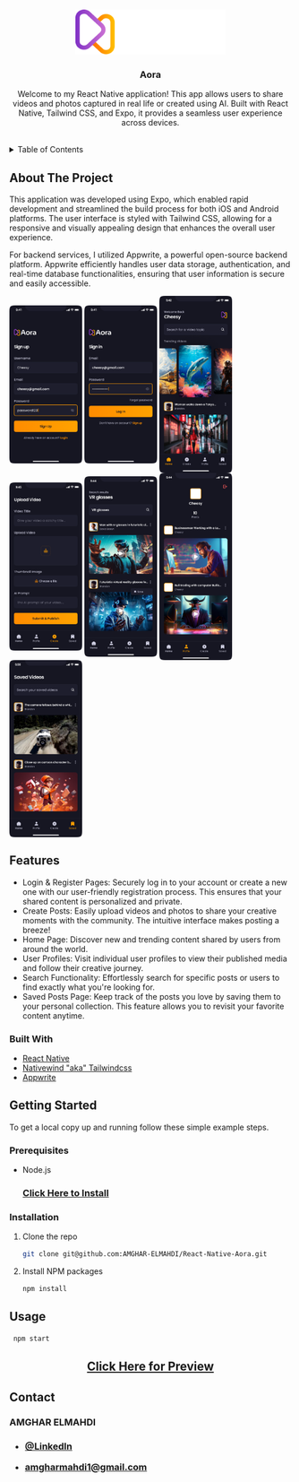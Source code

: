 <a name="readme-top"></a>

<br />
<div align="center">
  <a href="https://github.com/AMGHAR-ELMAHDI/React-Native-Aora">
    <img src="./assets/images/logo.png" alt="Logo" height="80">
  </a>

<h3 align="center">Aora</h3>

  <p align="center">
  Welcome to my React Native application! This app allows users to share videos and photos captured in real life or created using AI. Built with React Native, Tailwind CSS, and Expo, it provides a seamless user experience across devices.
    <br />  
    <br />

  </p>
</div>

<details>
  <summary>Table of Contents</summary>
  <ol>
    <li>
      <a href="#about-the-project">About The Project</a>
      <ul>
        <li><a href="#built-with">Built With</a></li>
        <li><a href="#features">Features</a></li>
      </ul>
    </li>
    <li>
      <a href="#getting-started">Getting Started</a>
      <ul>
        <li><a href="#prerequisites">Prerequisites</a></li>
        <li><a href="#installation">Installation</a></li>
      </ul>
    </li>
    <li><a href="#usage">Usage</a></li>
  </ol>
</details>

## About The Project

<p>This application was developed using Expo, which enabled rapid development and streamlined the build process for both iOS and Android platforms. The user interface is styled with Tailwind CSS, allowing for a responsive and visually appealing design that enhances the overall user experience.

For backend services, I utilized Appwrite, a powerful open-source backend platform. Appwrite efficiently handles user data storage, authentication, and real-time database functionalities, ensuring that user information is secure and easily accessible.</p>

<img align="center" src="./Images/Signup.png"  width="130"/>
<img align="center" src="./Images/Login.png"  width="130"/>
<img align="center" src="./Images/Home.png"  width="130"/>
<img align="center" src="./Images/Create.png"  width="130"/>
<img align="center" src="./Images/Search.png"  width="130"/>
<img align="center" src="./Images/Profile.png"  width="130"/>
<img align="center" src="./Images/Saved.png"  width="130"/>

## Features

- Login & Register Pages: Securely log in to your account or create a new one with our user-friendly registration process. This ensures that your shared content is personalized and private.
- Create Posts: Easily upload videos and photos to share your creative moments with the community. The intuitive interface makes posting a breeze!
- Home Page: Discover new and trending content shared by users from around the world.
- User Profiles: Visit individual user profiles to view their published media and follow their creative journey.
- Search Functionality: Effortlessly search for specific posts or users to find exactly what you're looking for.
- Saved Posts Page: Keep track of the posts you love by saving them to your personal collection. This feature allows you to revisit your favorite content anytime.

### Built With

- <a href="https://reactnative.dev">React Native</a>
- <a href="https://tailwindcss.com">Nativewind "aka" Tailwindcss</a>
- <a href="https://appwrite.io">Appwrite</a>

## Getting Started

To get a local copy up and running follow these simple example steps.

### Prerequisites

- Node.js
  <h3><a href="https://nodejs.org/en/download/package-manager">Click Here to Install</a></h3>

### Installation

1. Clone the repo
   ```sh
   git clone git@github.com:AMGHAR-ELMAHDI/React-Native-Aora.git
   ```
2. Install NPM packages
   ```sh
   npm install
   ```

## Usage

```sh
 npm start
```

  <h2 align="center"><a href="https://game-hub-tawny-kappa.vercel.app/">Click Here for Preview</a></h2>

## Contact

<h3 >
AMGHAR ELMAHDI
<h3>

- [@LinkedIn](https://www.linkedin.com/in/elmahdi-amghar-148124177/)

- amgharmahdi1@gmail.com

